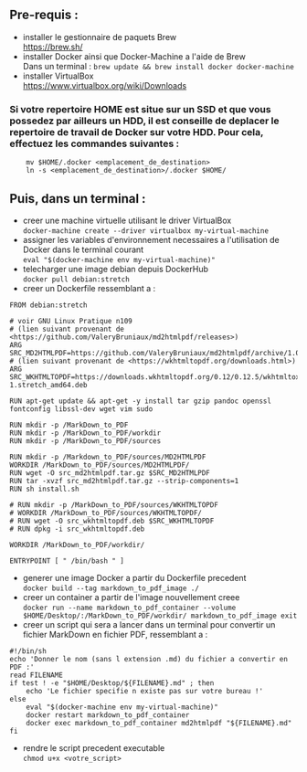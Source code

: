 ## Pre-requis :
- installer le gestionnaire de paquets Brew  
	https://brew.sh/
- installer Docker ainsi que Docker-Machine a l'aide de Brew  
	Dans un terminal : `brew update && brew install docker docker-machine`
- installer VirtualBox  
	https://www.virtualbox.org/wiki/Downloads

### Si votre repertoire HOME est situe sur un SSD et que vous possedez par ailleurs un HDD, il est conseille de deplacer le repertoire de travail de Docker sur votre HDD. Pour cela, effectuez les commandes suivantes :
```
	mv $HOME/.docker <emplacement_de_destination>
	ln -s <emplacement_de_destination>/.docker $HOME/
```

## Puis, dans un terminal :
- creer une machine virtuelle utilisant le driver VirtualBox  
	`docker-machine create --driver virtualbox my-virtual-machine`
- assigner les variables d'environnement necessaires a l'utilisation de Docker dans le terminal courant  
	`eval "$(docker-machine env my-virtual-machine)"`
- telecharger une image debian depuis DockerHub  
	`docker pull debian:stretch`
- creer un Dockerfile ressemblant a :
```
FROM debian:stretch

# voir GNU Linux Pratique n109
# (lien suivant provenant de <https://github.com/ValeryBruniaux/md2htmlpdf/releases>)
ARG SRC_MD2HTMLPDF=https://github.com/ValeryBruniaux/md2htmlpdf/archive/1.01.tar.gz
# (lien suivant provenant de <https://wkhtmltopdf.org/downloads.html>)
ARG SRC_WKHTMLTOPDF=https://downloads.wkhtmltopdf.org/0.12/0.12.5/wkhtmltox_0.12.5-1.stretch_amd64.deb

RUN apt-get update && apt-get -y install tar gzip pandoc openssl fontconfig libssl-dev wget vim sudo

RUN mkdir -p /MarkDown_to_PDF
RUN mkdir -p /MarkDown_to_PDF/workdir
RUN mkdir -p /MarkDown_to_PDF/sources

RUN mkdir -p /Markdown_to_PDF/sources/MD2HTMLPDF
WORKDIR /MarkDown_to_PDF/sources/MD2HTMLPDF/
RUN wget -O src_md2htmlpdf.tar.gz $SRC_MD2HTMLPDF
RUN tar -xvzf src_md2htmlpdf.tar.gz --strip-components=1
RUN sh install.sh

# RUN mkdir -p /MarkDown_to_PDF/sources/WKHTMLTOPDF
# WORKDIR /MarkDown_to_PDF/sources/WKHTMLTOPDF/
# RUN wget -O src_wkhtmltopdf.deb $SRC_WKHTMLTOPDF
# RUN dpkg -i src_wkhtmltopdf.deb

WORKDIR /MarkDown_to_PDF/workdir/

ENTRYPOINT [ " /bin/bash " ]
```
- generer une image Docker a partir du Dockerfile precedent  
	`docker build --tag markdown_to_pdf_image ./`
- creer un container a partir de l'image nouvellement creee  
	`docker run --name markdown_to_pdf_container --volume $HOME/Desktop/:/MarkDown_to_PDF/workdir/ markdown_to_pdf_image exit`
- creer un script qui sera a lancer dans un terminal pour convertir un fichier MarkDown en fichier PDF, ressemblant a :
```
#!/bin/sh
echo 'Donner le nom (sans l extension .md) du fichier a convertir en PDF :'
read FILENAME
if test ! -e "$HOME/Desktop/${FILENAME}.md" ; then
	echo 'Le fichier specifie n existe pas sur votre bureau !'
else
	eval "$(docker-machine env my-virtual-machine)"
	docker restart markdown_to_pdf_container
	docker exec markdown_to_pdf_container md2htmlpdf "${FILENAME}.md"
fi
```
- rendre le script precedent executable  
	`chmod u+x <votre_script>`
